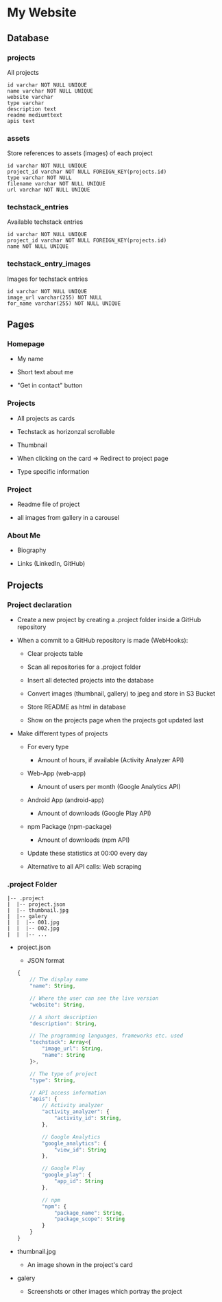 # My Website

## Database

### projects

All projects

```
id varchar NOT NULL UNIQUE
name varchar NOT NULL UNIQUE
website varchar
type varchar
description text
readme mediumttext
apis text
```

### assets

Store references to assets (images) of each project

```
id varchar NOT NULL UNIQUE
project_id varchar NOT NULL FOREIGN_KEY(projects.id)
type varchar NOT NULL
filename varchar NOT NULL UNIQUE
url varchar NOT NULL UNIQUE
```

### techstack_entries

Available techstack entries

```
id varchar NOT NULL UNIQUE
project_id varchar NOT NULL FOREIGN_KEY(projects.id)
name NOT NULL UNIQUE
```

### techstack_entry_images

Images for techstack entries

```
id varchar NOT NULL UNIQUE
image_url varchar(255) NOT NULL
for_name varchar(255) NOT NULL UNIQUE
```

## Pages

### Homepage

* My name

* Short text about me

* "Get in contact" button

### Projects

* All projects as cards

* Techstack as horizonzal scrollable

* Thumbnail

* When clicking on the card => Redirect to project page

* Type specific information

### Project

* Readme file of project

* all images from gallery in a carousel

### About Me

* Biography

* Links (LinkedIn, GitHub)

## Projects

### Project declaration

* Create a new project by creating a .project folder inside a GitHub repository

* When a commit to a GitHub repository is made (WebHooks):
    * Clear projects table
    * Scan all repositories for a .project folder
    * Insert all detected projects into the database
    * Convert images (thumbnail, gallery) to jpeg and store in S3 Bucket
    * Store README as html in database

    * Show on the projects page when the projects got updated last

* Make different types of projects
    * For every type
        * Amount of hours, if available (Activity Analyzer API)

    * Web-App (web-app)
        * Amount of users per month (Google Analytics API)

    * Android App (android-app)
        * Amount of downloads (Google Play API)

    * npm Package (npm-package)
        * Amount of downloads (npm API)

    * Update these statistics at 00:00 every day
    * Alternative to all API calls: Web scraping

### .project Folder

```
|-- .project
|  |-- project.json
|  |-- thumbnail.jpg
|  |-- galery
|  |  |-- 001.jpg
|  |  |-- 002.jpg
|  |  |-- ...
```

* project.json
    * JSON format

    ```js
    {
        // The display name
        "name": String,

        // Where the user can see the live version
        "website": String,

        // A short description
        "description": String,

        // The programming languages, frameworks etc. used
        "techstack": Array<{
            "image_url": String,
            "name": String
        }>,

        // The type of project
        "type": String,

        // API access information
        "apis": {
            // Activity analyzer
            "activity_analyzer": {
                "activity_id": String,
            },

            // Google Analytics
            "google_analytics": {
                "view_id": String
            },

            // Google Play
            "google_play": {
                "app_id": String
            },

            // npm
            "npm": {
                "package_name": String,
                "package_scope": String
            }
        }
    }
    ```

* thumbnail.jpg
    * An image shown in the project's card

* galery
    * Screenshots or other images which portray the project